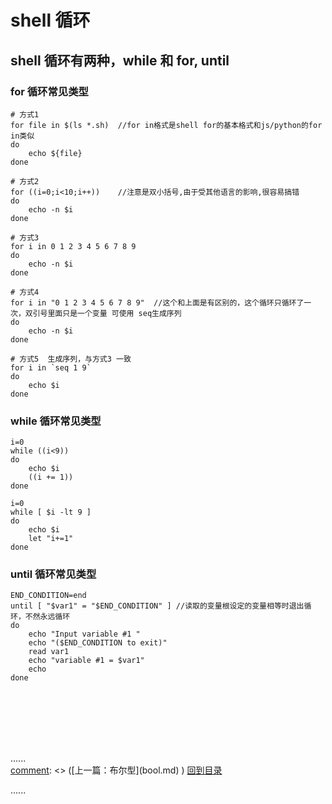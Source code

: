 # shell 循环

## shell 循环有两种，while 和 for, until

### for 循环常见类型

```shell
# 方式1
for file in $(ls *.sh)  //for in格式是shell for的基本格式和js/python的for in类似 
do
    echo ${file}
done
  
# 方式2
for ((i=0;i<10;i++))    //注意是双小括号,由于受其他语言的影响,很容易搞错 
do
    echo -n $i 
done
  
# 方式3
for i in 0 1 2 3 4 5 6 7 8 9 
do
    echo -n $i 
done

# 方式4
for i in "0 1 2 3 4 5 6 7 8 9"  //这个和上面是有区别的，这个循环只循环了一次，双引号里面只是一个变量 可使用 seq生成序列
do
    echo -n $i 
done

# 方式5  生成序列，与方式3 一致
for i in `seq 1 9`
do
    echo $i
done
```

### while 循环常见类型

```shell
i=0 
while ((i<9)) 
do
    echo $i 
    ((i += 1)) 
done
  
i=0 
while [ $i -lt 9 ] 
do
    echo $i 
    let "i+=1"  
done
```

### until 循环常见类型
```shell
END_CONDITION=end 
until [ "$var1" = "$END_CONDITION" ] //读取的变量根设定的变量相等时退出循环，不然永远循环 
do
    echo "Input variable #1 "
    echo "($END_CONDITION to exit)"
    read var1 
    echo "variable #1 = $var1"
    echo
done 
```

<br />
<br />
<br />
<br />
<br />

......   
[comment]: <> ([上一篇：布尔型]&#40;bool.md&#41;    )
[回到目录](../Readme.md)

[comment]: <> ([下一篇：元组]&#40;tuble.md&#41;    )
......    

